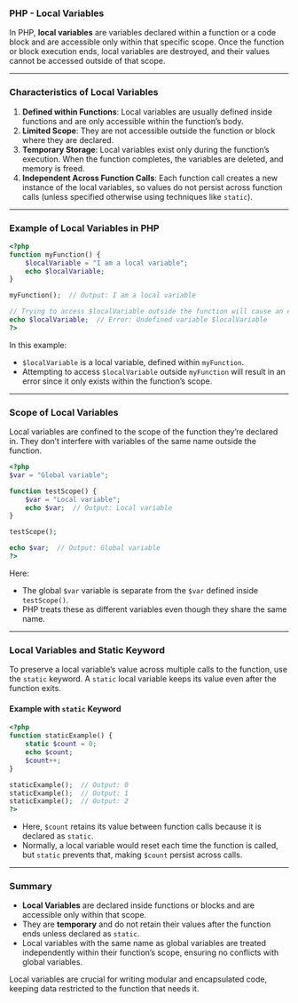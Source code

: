 ### PHP - Local Variables

In PHP, **local variables** are variables declared within a function or a code block and are accessible only within that specific scope. Once the function or block execution ends, local variables are destroyed, and their values cannot be accessed outside of that scope.

---

### Characteristics of Local Variables

1. **Defined within Functions**: Local variables are usually defined inside functions and are only accessible within the function’s body.
2. **Limited Scope**: They are not accessible outside the function or block where they are declared.
3. **Temporary Storage**: Local variables exist only during the function’s execution. When the function completes, the variables are deleted, and memory is freed.
4. **Independent Across Function Calls**: Each function call creates a new instance of the local variables, so values do not persist across function calls (unless specified otherwise using techniques like `static`).

---

### Example of Local Variables in PHP

```php
<?php
function myFunction() {
    $localVariable = "I am a local variable";
    echo $localVariable;
}

myFunction();  // Output: I am a local variable

// Trying to access $localVariable outside the function will cause an error
echo $localVariable;  // Error: Undefined variable $localVariable
?>
```

In this example:
- `$localVariable` is a local variable, defined within `myFunction`.
- Attempting to access `$localVariable` outside `myFunction` will result in an error since it only exists within the function’s scope.

---

### Scope of Local Variables

Local variables are confined to the scope of the function they’re declared in. They don’t interfere with variables of the same name outside the function.

```php
<?php
$var = "Global variable";

function testScope() {
    $var = "Local variable";
    echo $var;  // Output: Local variable
}

testScope();

echo $var;  // Output: Global variable
?>
```

Here:
- The global `$var` variable is separate from the `$var` defined inside `testScope()`.
- PHP treats these as different variables even though they share the same name.

---

### Local Variables and Static Keyword

To preserve a local variable’s value across multiple calls to the function, use the `static` keyword. A `static` local variable keeps its value even after the function exits.

#### Example with `static` Keyword

```php
<?php
function staticExample() {
    static $count = 0;
    echo $count;
    $count++;
}

staticExample();  // Output: 0
staticExample();  // Output: 1
staticExample();  // Output: 2
?>
```

- Here, `$count` retains its value between function calls because it is declared as `static`.
- Normally, a local variable would reset each time the function is called, but `static` prevents that, making `$count` persist across calls.

---

### Summary

- **Local Variables** are declared inside functions or blocks and are accessible only within that scope.
- They are **temporary** and do not retain their values after the function ends unless declared as `static`.
- Local variables with the same name as global variables are treated independently within their function’s scope, ensuring no conflicts with global variables. 

Local variables are crucial for writing modular and encapsulated code, keeping data restricted to the function that needs it.
